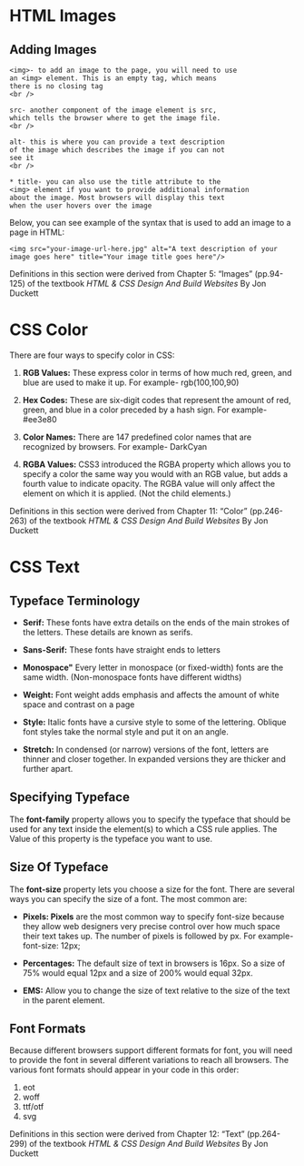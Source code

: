 # HTML Images

## Adding Images

```
<img>- to add an image to the page, you will need to use
an <img> element. This is an empty tag, which means
there is no closing tag
<br />

src- another component of the image element is src,
which tells the browser where to get the image file.
<br />

alt- this is where you can provide a text description
of the image which describes the image if you can not
see it
<br />

* title- you can also use the title attribute to the 
<img> element if you want to provide additional information
about the image. Most browsers will display this text
when the user hovers over the image
```
Below, you can see example of the syntax that is used to
add an image to a page in HTML:

```
<img src="your-image-url-here.jpg" alt="A text description of your image goes here" title="Your image title goes here"/>
```

Definitions in this section were derived from Chapter 5: “Images” (pp.94-125)
of the textbook *HTML & CSS Design And Build Websites* By Jon Duckett


# CSS Color

There are four ways to specify color in CSS:

1. **RGB Values:** These express color in terms of how much red,
green, and blue are used to make it up. For example- rgb(100,100,90)

2. **Hex Codes:** These are six-digit codes that represent the amount
of red, green, and blue in a color preceded by a hash sign. 
For example- #ee3e80

3. **Color Names:** There are 147 predefined color names that are
recognized by browsers. For example- DarkCyan

4. **RGBA Values:** CSS3 introduced the RGBA property which allows
you to specify a color the same way you would with an RGB value, but
adds a fourth value to indicate opacity. The RGBA value will only 
affect the element on which it is applied. (Not the child elements.)


Definitions in this section were derived from Chapter 11: “Color” (pp.246-263)
of the textbook *HTML & CSS Design And Build Websites* By Jon Duckett

# CSS Text 

## Typeface Terminology

- **Serif:** These fonts have extra details on the ends of the main strokes
of the letters. These details are known as serifs.

- **Sans-Serif:** These fonts have straight ends to letters

- **Monospace"** Every letter in monospace (or fixed-width) fonts are the 
same width. (Non-monospace fonts have different widths)

- **Weight:** Font weight adds emphasis and affects the amount of white space
and contrast on a page

- **Style:** Italic fonts have a cursive style to some of the lettering. Oblique
font styles take the normal style and put it on an angle.

- **Stretch:** In condensed (or narrow) versions of the font, letters are thinner
and closer together. In expanded versions they are thicker and further apart.

## Specifying Typeface

The **font-family** property allows you to specify the typeface that should be used 
for any text inside the element(s) to which a CSS rule applies. The Value of this property is the typeface you want to use.

## Size Of Typeface

The **font-size** property lets you choose a size for the font. There are several ways you
can specify the size of a font. The most common are:

* **Pixels: Pixels** are the most common way to specify font-size because they allow
web designers very precise control over how much space their text takes up. The number
of pixels is followed by px. For example- font-size: 12px;

* **Percentages:** The default size of text in browsers is 16px. So a size of 75% would equal
12px and a size of 200% would equal 32px. 

* **EMS:** Allow you to change the size of text relative to the size of the text in the parent element. 

## Font Formats

Because different browsers support different formats for font, you will need to provide the font in several different variations to reach all browsers. The various font formats should appear in your code in this order:

1. eot
2. woff
3. ttf/otf
4. svg




Definitions in this section were derived from Chapter 12: “Text” (pp.264-299)
of the textbook *HTML & CSS Design And Build Websites* By Jon Duckett

